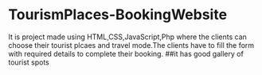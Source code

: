 # TourismPlaces-BookingWebsite
It is project made using HTML,CSS,JavaScript,Php where the clients can choose their tourist plcaes and travel mode.The clients have to fill the form with required details to complete their booking.
##it has good gallery of tourist spots